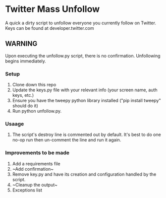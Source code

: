 # Twitter Mass Unfollow
A quick a dirty script to unfollow everyone you currently follow on Twitter.
Keys can be found at developer.twitter.com

## WARNING
Upon executing the unfollow.py script, there is no confirmation. Unfollowing begins immediately.

### Setup
1) Clone down this repo
2) Update the keys.py file with your relevant info (your screen name, auth keys, etc.)
3) Ensure you have the tweepy python library installed ("pip install tweepy" should do it)
4) Run python unfollow.py. 

### Usaage
1) The script's destroy line is commented out by default. It's best to do one no-op run then un-comment the line and run it again.

### Improvements to be made
1) Add a requirements file
2) ~Add confirmation~
3) Remove key.py and have its creation and configuration handled by the script.
4) ~Cleanup the output~
5) Exceptions list
